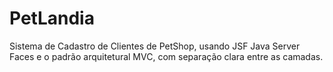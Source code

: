 # PetLandia
Sistema de Cadastro de Clientes de PetShop, usando JSF Java Server Faces e o padrão arquitetural MVC, com separação clara entre as camadas.
